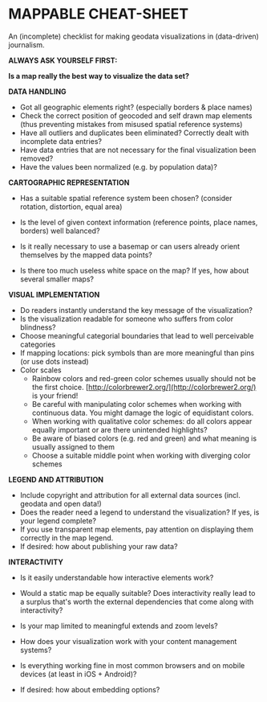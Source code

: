 # MAPPABLE CHEAT-SHEET

An (incomplete) checklist for making geodata visualizations in (data-driven) journalism.

**ALWAYS ASK YOURSELF FIRST:**

**Is a map really the best way to visualize the data set?**

**DATA HANDLING**

- Got all geographic elements right? (especially borders &amp; place names)
- Check the correct position of geocoded and self drawn map elements
(thus preventing mistakes from misused spatial reference systems)
- Have all outliers and duplicates been eliminated? Correctly dealt with incomplete data entries?
- Have data entries that are not necessary for the final visualization been removed?
- Have the values been normalized (e.g. by population data)?

**CARTOGRAPHIC REPRESENTATION**

- Has a suitable spatial reference system been chosen?
(consider rotation, distortion, equal area)

- Is the level of given context information (reference points, place names, borders) well balanced?
- Is it really necessary to use a basemap or can users already orient themselves by the mapped data points?
- Is there too much useless white space on the map? If yes, how about several smaller maps?

**VISUAL IMPLEMENTATION**

- Do readers instantly understand the key message of the visualization?
- Is the visualization readable for someone who suffers from color blindness?
- Choose meaningful categorial boundaries that lead to well perceivable categories
- If mapping locations: pick symbols than are more meaningful than pins (or use dots instead)
- Color scales
  - Rainbow colors and red-green color schemes usually should not be the first choice. [http://colorbrewer2.org/](http://colorbrewer2.org/) is your friend!
  - Be careful with manipulating color schemes when working with continuous data. You might damage the logic of equidistant colors.
  - When working with qualitative color schemes: do all colors appear equally important or are there unintended highlights?
  - Be aware of biased colors (e.g. red and green) and what meaning is usually assigned to them
  - Choose a suitable middle point when working with diverging color schemes

**LEGEND AND ATTRIBUTION**

- Include copyright and attribution for all external data sources (incl. geodata and open data!)
- Does the reader need a legend to understand the visualization? If yes, is your legend complete?
- If you use transparent map elements, pay attention on displaying them correctly in the map legend.
- If desired: how about publishing your raw data?

**INTERACTIVITY**

- Is it easily understandable how interactive elements work?

- Would a static map be equally suitable? Does interactivity really lead to a surplus that&#39;s worth the external dependencies that come along with interactivity?
- Is your map limited to meaningful extends and zoom levels?
- How does your visualization work with your content management systems?
- Is everything working fine in most common browsers and on mobile devices (at least in iOS + Android)?
- If desired: how about embedding options?
